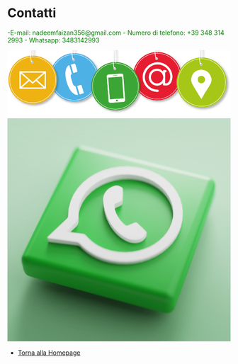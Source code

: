 # Contatti
<p style="color: green;">-E-mail: nadeemfaizan356@gmail.com
- Numero di telefono: +39 348 314 2993
  - Whatsapp: 3483142993</p>

![Contatti](https://github.com/faizan-nd/faizan-nd.github.io/blob/main/contatti.png)
![Contatti whatsapp](https://github.com/faizan-nd/faizan-nd.github.io/blob/main/contatti-whatsapp-trevi-696x696.png)
* [Torna alla Homepage](README.md)
